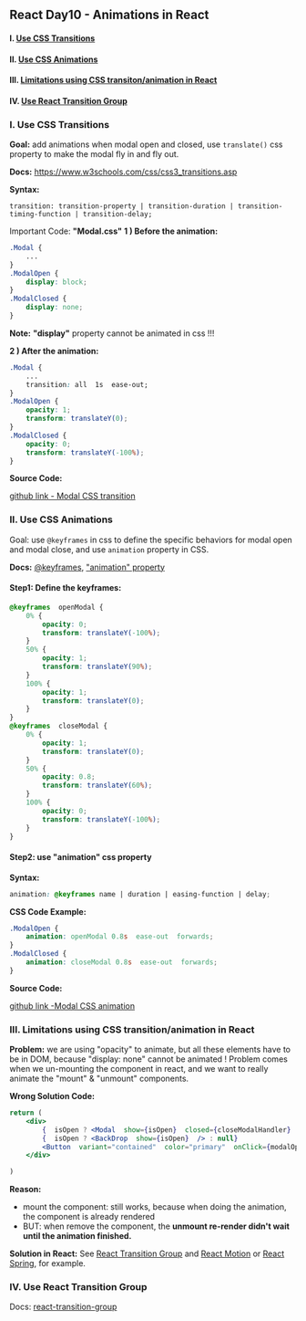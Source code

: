 ## React Day10 - Animations in React 

#### I. [Use CSS Transitions](#question-1)

#### II. [Use CSS Animations](#question-2)

#### III. [Limitations using CSS transiton/animation in React](#question-3)

#### IV. [Use React Transition Group](#question-4)

<div id="question-1" />

### I. Use CSS Transitions

**Goal:**
 add animations when modal open and closed, use `translate()` css  property to make the modal fly in and fly out.

**Docs:**
 https://www.w3schools.com/css/css3_transitions.asp

**Syntax:**
```
transition: transition-property | transition-duration | transition-timing-function | transition-delay;
```

Important Code:  **"Modal.css"**
**1 ) Before the animation:**
```css
.Modal {
	...
}
.ModalOpen {
	display: block;
}
.ModalClosed {
	display: none;
}
```
**Note:** **"display"** property cannot be animated in css !!!

**2 ) After the animation:**
```css
.Modal {
	...
	transition: all  1s  ease-out;
}
.ModalOpen {
	opacity: 1;
	transform: translateY(0);
}
.ModalClosed {
	opacity: 0;
	transform: translateY(-100%);
}
```

**Source Code:**

[github link - Modal CSS transition](https://github.com/jialihan/React-features/blob/main/06-react-animations/css-transition-animation/src/components/Modal/Modal.css)

<div id="question-2" />

### II. Use CSS Animations

Goal: use `@keyframes` in css to define the specific behaviors for  modal open and modal close, and use `animation` property in CSS.

**Docs:**
 [@keyframes](https://developer.mozilla.org/en-US/docs/Web/CSS/@keyframes),  ["animation" property](https://developer.mozilla.org/en-US/docs/Web/CSS/animation) 

#### Step1: Define the keyframes:
```css
@keyframes  openModal {
	0% {
		opacity: 0;
		transform: translateY(-100%);
	}
	50% {
		opacity: 1;
		transform: translateY(90%);
	}
	100% {
		opacity: 1;
		transform: translateY(0);
	}
}
@keyframes  closeModal {
	0% {
		opacity: 1;
		transform: translateY(0);
	}
	50% {
		opacity: 0.8;
		transform: translateY(60%);
	}
	100% {
		opacity: 0;
		transform: translateY(-100%);
	}
}
```

#### Step2: use "animation" css property
**Syntax:**
```css
animation: @keyframes name | duration | easing-function | delay;
```

**CSS Code Example:**
```css
.ModalOpen {
	animation: openModal 0.8s  ease-out  forwards;
}
.ModalClosed {
	animation: closeModal 0.8s  ease-out  forwards;
}
```

**Source Code:**

[github link -Modal CSS animation](https://github.com/jialihan/React-features/blob/main/06-react-animations/css-transition-animation/src/components/Modal2/Modal.css)

<div id="question-3" />

### III. Limitations using CSS transition/animation in React

**Problem:** 
we are using "opacity" to animate, but all these elements have to be in DOM, because "display: none" cannot be animated ! Problem comes when we un-mounting the component in react, and we want to really animate the "mount" & "unmount" components.

**Wrong Solution Code:**
```jsx
return (
	<div>
		{  isOpen ? <Modal  show={isOpen}  closed={closeModalHandler}  /> : null}
		{  isOpen ? <BackDrop  show={isOpen}  /> : null}
		<Button  variant="contained"  color="primary"  onClick={modalOpenHandler}>Open error modal</Button>
	</div>

)
```

**Reason:**
- mount the component: still works, because when doing the animation, the component is already rendered
- BUT: when remove the component, the **unmount re-render didn't wait until the animation finished.**

**Solution in React:**
See  [React Transition Group](https://reactcommunity.org/react-transition-group/)  and  [React Motion](https://github.com/chenglou/react-motion)  or  [React Spring](https://github.com/react-spring/react-spring), for example.

<div id="question-4" />

### IV. Use React Transition Group

Docs: [react-transition-group](https://reactcommunity.org/react-transition-group/)